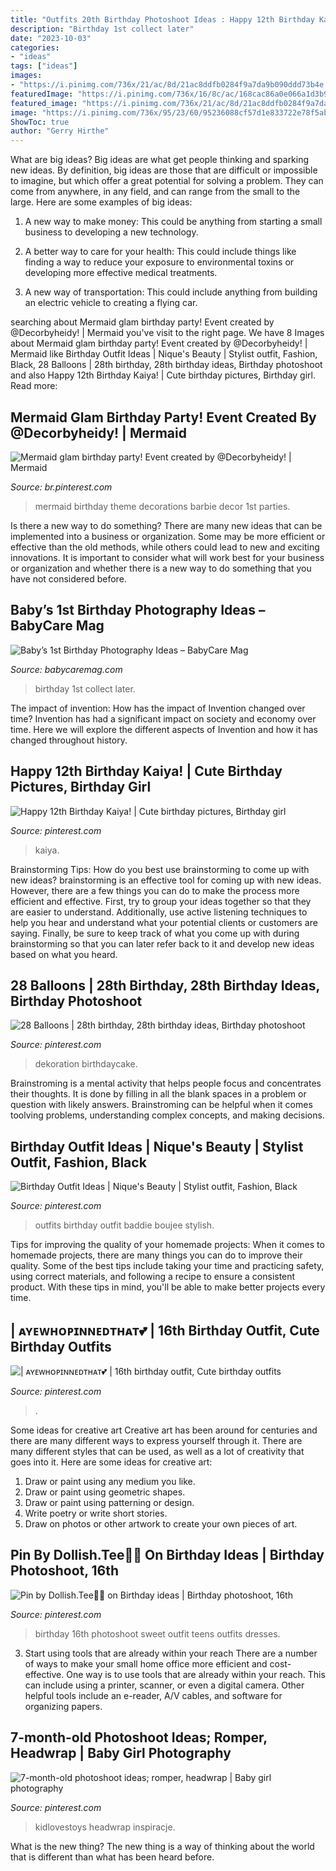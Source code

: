```yaml
---
title: "Outfits 20th Birthday Photoshoot Ideas : Happy 12th Birthday Kaiya!"
description: "Birthday 1st collect later"
date: "2023-10-03"
categories:
- "ideas"
tags: ["ideas"]
images:
- "https://i.pinimg.com/736x/21/ac/8d/21ac8ddfb0284f9a7da9b090ddd73b4e.jpg"
featuredImage: "https://i.pinimg.com/736x/16/8c/ac/168cac86a0e066a1d3b9195ee4ca900f.jpg"
featured_image: "https://i.pinimg.com/736x/21/ac/8d/21ac8ddfb0284f9a7da9b090ddd73b4e.jpg"
image: "https://i.pinimg.com/736x/95/23/60/95236088cf57d1e833722e78f5ab9aa1.jpg"
ShowToc: true
author: "Gerry Hirthe"
---
```



What are big ideas?
Big ideas are what get people thinking and sparking new ideas. By definition, big ideas are those that are difficult or impossible to imagine, but which offer a great potential for solving a problem. They can come from anywhere, in any field, and can range from the small to the large. Here are some examples of big ideas:
1. A new way to make money: This could be anything from starting a small business to developing a new technology.

2. A better way to care for your health: This could include things like finding a way to reduce your exposure to environmental toxins or developing more effective medical treatments.

3. A new way of transportation: This could include anything from building an electric vehicle to creating a flying car.


	

		
searching about Mermaid glam birthday party! Event created by @Decorbyheidy! | Mermaid you've visit to the right page. We have 8 Images about Mermaid glam birthday party! Event created by @Decorbyheidy! | Mermaid like Birthday Outfit Ideas | Nique&#039;s Beauty | Stylist outfit, Fashion, Black, 28 Balloons | 28th birthday, 28th birthday ideas, Birthday photoshoot and also Happy 12th Birthday Kaiya! | Cute birthday pictures, Birthday girl. Read more:
		
    
## Mermaid Glam Birthday Party! Event Created By @Decorbyheidy! | Mermaid

<img loading=lazy src="https://i.pinimg.com/736x/ac/4d/c6/ac4dc602f2f674cd6deb58bad0338eba.jpg" onerror="this.onerror=null;this.src='https://tse2.mm.bing.net/th?id=OIP.Z2aHnyq1UaCSAWljRivs4gHaJC&amp;pid=15.1';" alt="Mermaid glam birthday party! Event created by @Decorbyheidy! | Mermaid">

_Source: br.pinterest.com_

>mermaid birthday theme decorations barbie decor 1st parties. 

	

Is there a new way to do something?
There are many new ideas that can be implemented into a business or organization. Some may be more efficient or effective than the old methods, while others could lead to new and exciting innovations. It is important to consider what will work best for your business or organization and whether there is a new way to do something that you have not considered before.

    
## Baby’s 1st Birthday Photography Ideas – BabyCare Mag

<img loading=lazy src="https://www.babycaremag.com/wp-content/uploads/2017/11/60df89d85ac4eabb6528322c9fdb0660.jpg" onerror="this.onerror=null;this.src='https://tse1.mm.bing.net/th?id=OIP.v5rCstDd55MgRcXQWX-IPAHaLH&amp;pid=15.1';" alt="Baby’s 1st Birthday Photography Ideas – BabyCare Mag">

_Source: babycaremag.com_

>birthday 1st collect later. 

	

The impact of invention: How has the impact of Invention changed over time?
Invention has had a significant impact on society and economy over time. Here we will explore the different aspects of Invention and how it has changed throughout history.

    
## Happy 12th Birthday Kaiya! | Cute Birthday Pictures, Birthday Girl

<img loading=lazy src="https://i.pinimg.com/736x/34/20/53/342053cf07e3a6009b49be9feae313a2.jpg" onerror="this.onerror=null;this.src='https://tse3.mm.bing.net/th?id=OIP.YrjeKRXhZIKIEHqSP0XAZQHaLH&amp;pid=15.1';" alt="Happy 12th Birthday Kaiya! | Cute birthday pictures, Birthday girl">

_Source: pinterest.com_

>kaiya. 

	

Brainstorming Tips: How do you best use brainstorming to come up with new ideas?
brainstorming is an effective tool for coming up with new ideas. However, there are a few things you can do to make the process more efficient and effective. First, try to group your ideas together so that they are easier to understand. Additionally, use active listening techniques to help you hear and understand what your potential clients or customers are saying. Finally, be sure to keep track of what you come up with during brainstorming so that you can later refer back to it and develop new ideas based on what you heard.

    
## 28 Balloons | 28th Birthday, 28th Birthday Ideas, Birthday Photoshoot

<img loading=lazy src="https://i.pinimg.com/originals/9a/52/89/9a5289af05bce6aa8538e8343bd00dcd.jpg" onerror="this.onerror=null;this.src='https://tse1.mm.bing.net/th?id=OIP.BzcGqojYkWGlWtZSVriIZwHaJ4&amp;pid=15.1';" alt="28 Balloons | 28th birthday, 28th birthday ideas, Birthday photoshoot">

_Source: pinterest.com_

>dekoration birthdaycake. 

	

Brainstroming is a mental activity that helps people focus and concentrates their thoughts. It is done by filling in all the blank spaces in a problem or question with likely answers. Brainstroming can be helpful when it comes toolving problems, understanding complex concepts, and making decisions.

    
## Birthday Outfit Ideas | Nique&#039;s Beauty | Stylist Outfit, Fashion, Black

<img loading=lazy src="https://i.pinimg.com/736x/16/8c/ac/168cac86a0e066a1d3b9195ee4ca900f.jpg" onerror="this.onerror=null;this.src='https://tse2.mm.bing.net/th?id=OIP.Wfd_KRTH8Q-y7qKHJRk7hQHaJN&amp;pid=15.1';" alt="Birthday Outfit Ideas | Nique&#039;s Beauty | Stylist outfit, Fashion, Black">

_Source: pinterest.com_

>outfits birthday outfit baddie boujee stylish. 

	

Tips for improving the quality of your homemade projects:
When it comes to homemade projects, there are many things you can do to improve their quality. Some of the best tips include taking your time and practicing safety, using correct materials, and following a recipe to ensure a consistent product. With these tips in mind, you'll be able to make better projects every time.

    
## | ᴀʏᴇᴡʜᴏᴘɪɴɴᴇᴅᴛʜᴀᴛ💕 | 16th Birthday Outfit, Cute Birthday Outfits

<img loading=lazy src="https://i.pinimg.com/736x/95/23/60/95236088cf57d1e833722e78f5ab9aa1.jpg" onerror="this.onerror=null;this.src='https://tse3.mm.bing.net/th?id=OIP.MwoVV_6sDruFIolbtGeFnwHaJD&amp;pid=15.1';" alt="| ᴀʏᴇᴡʜᴏᴘɪɴɴᴇᴅᴛʜᴀᴛ💕 | 16th birthday outfit, Cute birthday outfits">

_Source: pinterest.com_

>. 

	

Some ideas for creative art
Creative art has been around for centuries and there are many different ways to express yourself through it. There are many different styles that can be used, as well as a lot of creativity that goes into it. Here are some ideas for creative art:
1) Draw or paint using any medium you like.
2) Draw or paint using geometric shapes.
3) Draw or paint using patterning or design.
4) Write poetry or write short stories.
5) Draw on photos or other artwork to create your own pieces of art.

    
## Pin By Dollish.Tee🦋🌺 On Birthday Ideas | Birthday Photoshoot, 16th

<img loading=lazy src="https://i.pinimg.com/736x/e7/9f/d4/e79fd4ffcc9bfa2257e342e3ec45cb12.jpg" onerror="this.onerror=null;this.src='https://tse2.mm.bing.net/th?id=OIP.9GFX5hVNFp97lANxU5JoMwHaLc&amp;pid=15.1';" alt="Pin by Dollish.Tee🦋🌺 on Birthday ideas | Birthday photoshoot, 16th">

_Source: pinterest.com_

>birthday 16th photoshoot sweet outfit teens outfits dresses. 

	

3) Start using tools that are already within your reach
There are a number of ways to make your small home office more efficient and cost-effective. One way is to use tools that are already within your reach. This can include using a printer, scanner, or even a digital camera. Other helpful tools include an e-reader, A/V cables, and software for organizing papers.

    
## 7-month-old Photoshoot Ideas; Romper, Headwrap | Baby Girl Photography

<img loading=lazy src="https://i.pinimg.com/736x/21/ac/8d/21ac8ddfb0284f9a7da9b090ddd73b4e.jpg" onerror="this.onerror=null;this.src='https://tse2.mm.bing.net/th?id=OIP.TDkTh3bIX00g5zhCM8YLxgHaLG&amp;pid=15.1';" alt="7-month-old photoshoot ideas; romper, headwrap | Baby girl photography">

_Source: pinterest.com_

>kidlovestoys headwrap inspiracje. 

	

What is the new thing?
The new thing is a way of thinking about the world that is different than what has been heard before.

